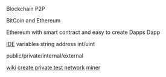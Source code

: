 
Blockchain
P2P

BitCoin and Ethereum

Ethereum with smart contract and easy to create Dapps
Dapp

[IDE](remix.ethereum.org)
variables
string
address
int/uint


public/private/internal/external

[wiki](https://github.com/ethereum/wiki/wiki)
[create private test network](https://omarmetwally.blog/2017/07/25/how-to-create-a-private-ethereum-network/)
[miner](https://github.com/ethereum-mining/ethminer)